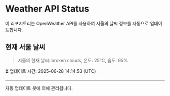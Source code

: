 
# Weather API Status

이 리포지토리는 OpenWeather API를 사용하여 서울의 날씨 정보를 자동으로 업데이트합니다.

## 현재 서울 날씨
> 서울의 현재 날씨: broken clouds, 온도: 25°C, 습도: 95%

⏳ 업데이트 시간: 2025-06-28 14:14:53 (UTC)

---
자동 업데이트 봇에 의해 관리됩니다.
